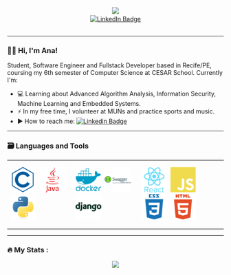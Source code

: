 <div id="header" align="center">
  <img src="https://media.giphy.com/media/SYHz66JfYHbBtZXjHy/giphy.gif" width="200"/>

<div id="badges">
    <a href="https://www.linkedin.com/in/anabeatrizxalves/">
        <img src= "https://img.shields.io/badge/LinkedIn-white?style=for-the-badge&logo=linkedin&logoColor=black" alt="LinkedIn Badge"/>
    </a>
    </div>
    <img src="https://komarev.com/ghpvc/?username=anabxalves&style=flat-square&color=blue" alt=""/>
</div>

---

### :woman_technologist: Hi, I'm Ana!
Student, Software Engineer and Fullstack Developer based in Recife/PE, coursing my 6th semester of Computer Science at CESAR School. 
Currently I'm:
- :computer: Learning about Advanced Algorithm Analysis, Information Security, Machine Learning and Embedded Systems.
- :zap: In my free time, I volunteer at MUNs and practice sports and music.
- :arrow_forward: How to reach me: [![Linkedin Badge](https://img.shields.io/badge/%40-anabxalves-blue)](https://www.linkedin.com/in/anabeatrizxalves/)

---
### :card_file_box: Languages and Tools

<div>
  <table align= "center">
    <tr>
      <td>
        <p>
          <img src="https://github.com/devicons/devicon/blob/master/icons/c/c-line.svg" title="C" alt="C" width="60" height="60"/>&nbsp;
          <img src="https://github.com/devicons/devicon/blob/master/icons/java/java-plain-wordmark.svg" title="Java" alt="Java" width="60" height="60"/>&nbsp;
          <img src="https://github.com/devicons/devicon/blob/master/icons/python/python-original.svg" title="Python" alt="Python" width="60" height="60"/>&nbsp;
        </p>
      </td>
      <td>
        <p>
          <img src="https://github.com/devicons/devicon/blob/master/icons/docker/docker-plain-wordmark.svg" title="Docker" alt="Docker" width="60" height="60"/>&nbsp;
          <img src="https://github.com/devicons/devicon/blob/master/icons/swagger/swagger-original-wordmark.svg" title="Swagger" alt="Swagger" width="60" height="60"/>&nbsp;
          <img src="https://github.com/devicons/devicon/blob/master/icons/django/django-plain-wordmark.svg" title="Django" alt="Django" width="60" height="60"/>&nbsp;
        </p>
      </td>
      <td>
        <p>
          <img src="https://github.com/devicons/devicon/blob/master/icons/react/react-original-wordmark.svg" title="React" alt="React" width="60" height="60"/>&nbsp;
          <img src="https://github.com/devicons/devicon/blob/master/icons/javascript/javascript-plain.svg" title="Javascript" alt="Javascript" width="60" height="60"/>&nbsp;
          <img src="https://github.com/devicons/devicon/blob/master/icons/css3/css3-plain-wordmark.svg" title="Css3" alt="Css3" width="60" height="60"/>&nbsp;
          <img src="https://github.com/devicons/devicon/blob/master/icons/html5/html5-plain-wordmark.svg" title="Html5" alt="Html5" width="60" height="60"/>&nbsp;
        </p>
      </td>
    </tr>
  </table>
</div>

---

### :fire: My Stats :

<div align="center">
  <a href="https://github.com/anabxalves">
  <img height="150em" src="https://github-readme-stats.vercel.app/api?username=anabxalves&show_icons=true&theme=dark&include_all_commits=true&count_private=true"/>
</div>
